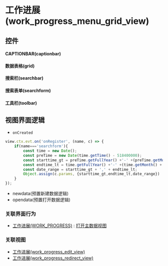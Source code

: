 # 工作进展(work_progress_menu_grid_view)  <!-- {docsify-ignore-all} -->



## 控件
#### CAPTIONBAR(captionbar)
#### 数据表格(grid)
#### 搜索栏(searchbar)
#### 搜索表单(searchform)
#### 工具栏(toolbar)

## 视图界面逻辑
* `onCreated`
```javascript
view.ctx.evt.on('onRegister', (name, c) => {
    if(name==='searchform'){
        const time = new Date();
        const preTime = new Date(time.getTime() - 518400000);
        const starttime_gt = preTime.getFullYear() +'-' +(preTime.getMonth() + 1 < 10 ? '0' + (preTime.getMonth() + 1): preTime.getMonth() + 1) +'-' +(preTime.getDate() < 10 ? '0' + preTime.getDate() : preTime.getDate()) 
        const endtime_lt = time.getFullYear() +'-' +(time.getMonth() + 1 < 10 ? '0' + (time.getMonth() + 1): time.getMonth() + 1) +'-' +(time.getDate() < 10 ? '0' + time.getDate() : time.getDate())
        const date_range = starttime_gt + ',' + endtime_lt;
        Object.assign(c.params, {starttime_gt,endtime_lt,date_range})
    }
});
```
  * newdata(预置新建数据逻辑)
  * opendata(预置打开数据逻辑)


### 关联界面行为
  * [工作进展(WORK_PROGRESS)](module/crm/work_progress) : [打开主数据视图](module/crm/work_progress#界面行为)

### 关联视图
  * [工作进展(work_progress_edit_view)](app/view/work_progress_edit_view)
  * [工作进展(work_progress_redirect_view)](app/view/work_progress_redirect_view)

<script>
 const { createApp } = Vue
  createApp({
    data() {
      return {

      }
    }
  }).use(ElementPlus).mount('#app')
</script>